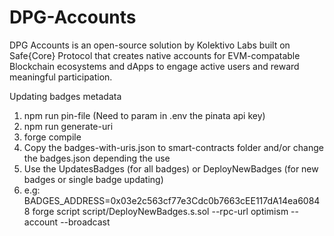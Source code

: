 # DPG-Accounts
DPG Accounts is an open-source solution by Kolektivo Labs built on Safe{Core} Protocol that creates native accounts for EVM-compatable Blockchain ecosystems and dApps to engage active users and reward meaningful participation. 

Updating badges metadata
1. npm run pin-file (Need to param in .env the pinata api key)
2. npm run generate-uri
3. forge compile
4. Copy the badges-with-uris.json to smart-contracts folder and/or change the badges.json depending the use
5. Use the UpdatesBadges (for all badges) or DeployNewBadges (for new badges or single badge updating)
6. e.g: BADGES_ADDRESS=0x03e2c563cf77e3Cdc0b7663cEE117dA14ea60848 forge script script/DeployNewBadges.s.sol --rpc-url optimism --account <ACCOUNT> --broadcast